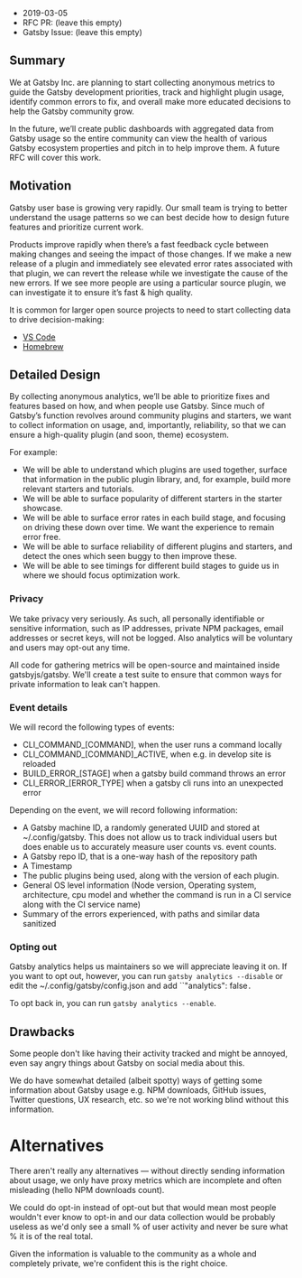 - 2019-03-05
- RFC PR: (leave this empty)
- Gatsby Issue: (leave this empty)

## Summary
We at Gatsby Inc. are planning to start collecting anonymous metrics to guide the Gatsby development priorities, track and highlight plugin usage, identify common errors to fix, and overall make more educated decisions to help the Gatsby community grow.

In the future, we’ll create public dashboards with aggregated data from Gatsby usage so the entire community can view the health of various Gatsby ecosystem properties and pitch in to help improve them. A future RFC will cover this work.

## Motivation
Gatsby user base is growing very rapidly. Our small team is trying to better understand the usage patterns so we can best decide how to design future features and prioritize current work.

Products improve rapidly when there’s a fast feedback cycle between making changes and seeing the impact of those changes. If we make a new release of a plugin and immediately see elevated error rates associated with that plugin, we can revert the release while we investigate the cause of the new errors. If we see more people are using a particular source plugin, we can investigate it to ensure it’s fast & high quality.

It is common for larger open source projects to need to start collecting data to drive decision-making:

- [VS Code](https://code.visualstudio.com/docs/supporting/FAQ#_gdpr-and-vs-code)
- [Homebrew](https://docs.brew.sh/Analytics)

## Detailed Design
By collecting anonymous analytics, we’ll be able to prioritize fixes and features based on how, and when people use Gatsby. Since much of Gatsby’s function revolves around community plugins and starters, we want to collect information on usage, and, importantly, reliability, so that we can ensure a high-quality plugin (and soon, theme) ecosystem.

For example:
* We will be able to understand which plugins are used together, surface that information in the public plugin library, and, for example, build more relevant starters and tutorials.
* We will be able to surface popularity of different starters in the starter showcase.
* We will be able to surface error rates in each build stage, and focusing on driving these down over time. We want the experience to remain error free.
* We will be able to surface reliability of different plugins and starters, and detect the ones which seen buggy to then improve these.
* We will be able to see timings for different build stages to guide us in where we should focus optimization work.

### Privacy
We take privacy very seriously. As such, all personally identifiable or sensitive information, such as IP addresses, private NPM packages, email addresses or secret keys, will not be logged. Also analytics will be voluntary and users may opt-out any time.

All code for gathering metrics will be open-source and maintained inside gatsbyjs/gatsby. We'll create a test suite to ensure that common ways for private information to leak can't happen.

### Event details
We will record the following types of events:
* CLI_COMMAND_[COMMAND], when the user runs a command locally
* CLI_COMMAND_[COMMAND]_ACTIVE, when e.g. in develop site is reloaded
* BUILD_ERROR_[STAGE] when a gatsby build command throws an error
* CLI_ERROR_[ERROR_TYPE] when a gatsby cli runs into an unexpected error

Depending on the event, we will record following information:

* A Gatsby machine ID, a randomly generated UUID and stored at ~/.config/gatsby. This does not allow us to track individual users but does enable us to accurately measure user counts vs. event counts.
* A Gatsby repo ID, that is a one-way hash of the repository path
* A Timestamp
* The public plugins being used, along with the version of each plugin.
* General OS level information (Node version, Operating system, architecture, cpu model and whether the command is run in a CI service along with the CI service name)
* Summary of the errors experienced, with paths and similar data sanitized

### Opting out
Gatsby analytics helps us maintainers so we will appreciate leaving it on.
If you want to opt out, however, you can run ``gatsby analytics --disable`` or edit the ~/.config/gatsby/config.json and add ``"analytics": false`.`

To opt back in, you can run  ``gatsby analytics --enable``.

## Drawbacks

Some people don't like having their activity tracked and might be annoyed, even say angry things about Gatsby on social media about this.

We do have somewhat detailed (albeit spotty) ways of getting some information about Gatsby usage e.g. NPM downloads, GitHub issues, Twitter questions, UX research, etc. so we're not working blind without this information.

# Alternatives

There aren't really any alternatives — without directly sending information about usage, we only have proxy metrics which are incomplete and often misleading (hello NPM downloads count).

We could do opt-in instead of opt-out but that would mean most people wouldn't ever know to opt-in and our data collection would be probably useless as we'd only see a small % of user activity and never be sure what % it is of the real total.

Given the information is valuable to the community as a whole and completely private, we're confident this is the right choice.
